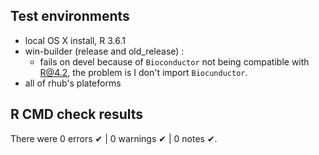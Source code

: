 ## Test environments
* local OS X install, R 3.6.1
* win-builder (release and old_release) :
  + fails on devel because of `Bioconductor` not being compatible with R@4.2, the problem is I don't import `Biocunductor`.
* all of rhub's plateforms


## R CMD check results
There were 0 errors ✔ | 0 warnings ✔ | 0 notes ✔.
